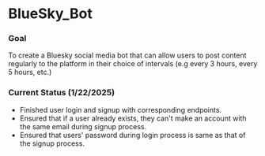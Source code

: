 # BlueSky_Bot

### Goal
To create a Bluesky social media bot that can allow users to post content regularly to the platform in their choice of intervals (e.g every 3 hours, every 5 hours, etc.)

### Current Status (1/22/2025)
- Finished user login and signup with corresponding endpoints.
- Ensured that if a user already exists, they can't make an account with the same email during signup process.
- Ensured that users' password during login process is same as that of the signup process.


